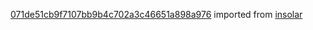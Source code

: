[071de51cb9f7107bb9b4c702a3c46651a898a976](https://github.com/insolar/insolar/commit/071de51cb9f7107bb9b4c702a3c46651a898a976) imported from [insolar](https://github.com/insolar/insolar)
